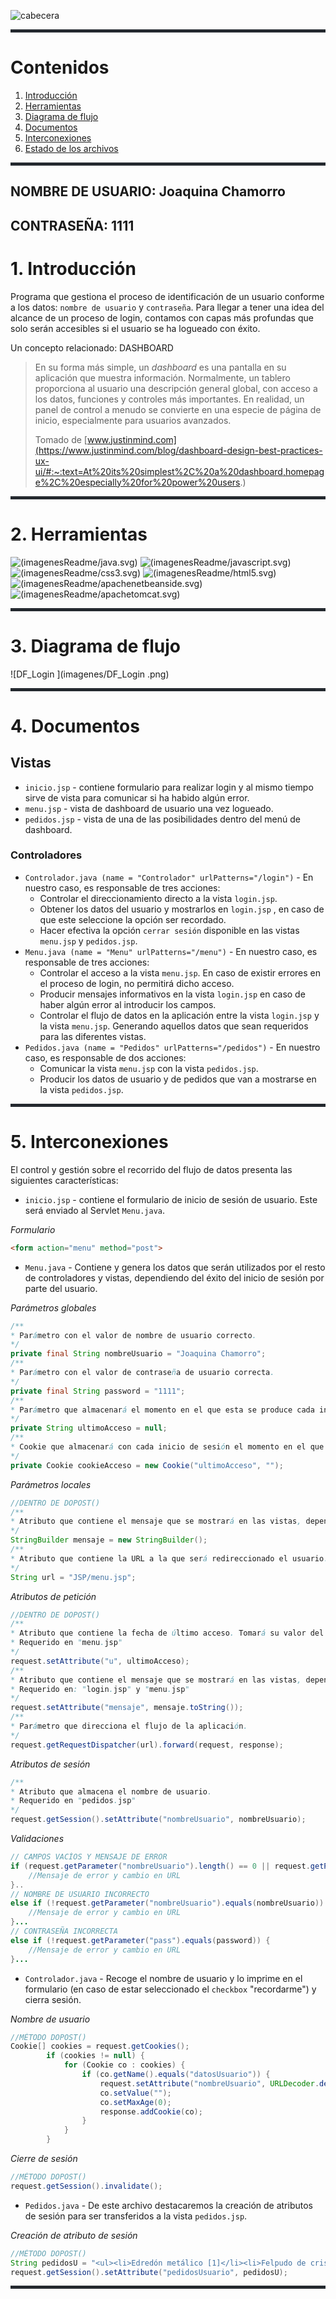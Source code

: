 ![cabecera](imagenes/cabecera.PNG)


<hr style="height: 5px; background: #24292F;">

# Contenidos

1. [Introducción](#introduccion)
2. [Herramientas](#herramientas)
3. [Diagrama de flujo](#diagrama)
4. [Documentos](#documentos)
5. [Interconexiones]( #interconexiones)
6. [Estado de los archivos](#estado)

<hr style="height: 5px; background: #24292F;"><a name="introduccion"></a>

## NOMBRE DE USUARIO: Joaquina Chamorro
## CONTRASEÑA: 1111

# 1. Introducción

Programa que gestiona el proceso de identificación de un usuario conforme a los datos: ``nombre de usuario`` y ``contraseña``. Para llegar a tener una idea del alcance de un proceso de login, contamos con capas más profundas que solo serán accesibles si el usuario se ha logueado con éxito.

Un concepto relacionado: DASHBOARD

> En su forma más simple, un *dashboard* es una pantalla en su aplicación que muestra información. Normalmente, un tablero proporciona al usuario una descripción general global, con acceso a los datos, funciones y controles más importantes. En realidad, un panel de control a menudo se convierte en una especie de página de inicio, especialmente para usuarios avanzados.
>
> Tomado de [www.justinmind.com](https://www.justinmind.com/blog/dashboard-design-best-practices-ux-ui/#:~:text=At%20its%20simplest%2C%20a%20dashboard,homepage%2C%20especially%20for%20power%20users.)


<hr style="height: 5px; background: #24292F;"><a name="herramientas"></a>

# 2. Herramientas

![(imagenesReadme/java.svg)](https://img.shields.io/badge/code-Java-informational?style=flat&logo=java&logoColor=white&color=2bbc8a)  ![(imagenesReadme/javascript.svg)](https://img.shields.io/badge/code-JavaScript-informational?style=flat&logo=javascript&logoColor=white&color=2bbc8a) ![(imagenesReadme/css3.svg)](https://img.shields.io/badge/code-CSS3-informational?style=flat&logo=css3&logoColor=white&color=2bbc8a)  ![(imagenesReadme/html5.svg)](https://img.shields.io/badge/code-HTML5-informational?style=flat&logo=html5&logoColor=white&color=2bbc8a)  ![(imagenesReadme/apachenetbeanside.svg)](https://img.shields.io/badge/ide-NetBeans-informational?style=flat&logo=apachenetbeanside&logoColor=white&color=2bbc8a) ![(imagenesReadme/apachetomcat.svg)](https://img.shields.io/badge/server-TomCat-informational?style=flat&logo=apachetomcat&logoColor=white&color=2bbc8a)

<hr style="height: 5px; background: #24292F;"><a name="diagrama"></a>

# 3. Diagrama de flujo


![DF_Login ](imagenes/DF_Login .png)




<hr style="height: 5px; background: #24292F;"><a name="documentos"></a>

# 4. Documentos

## Vistas

- ``inicio.jsp`` - contiene formulario para realizar login y al mismo tiempo sirve de vista para comunicar si ha habido algún error.
- ``menu.jsp`` - vista de dashboard de usuario una vez logueado.
- ``pedidos.jsp`` - vista de una de las posibilidades dentro del menú de dashboard.

### Controladores

- ``Controlador.java (name = "Controlador" urlPatterns="/login")`` - En nuestro caso, es responsable de tres acciones: 
  - Controlar el direccionamiento directo a la vista ``login.jsp``.
  - Obtener los datos del usuario y mostrarlos en ``login.jsp`` , en caso de que este seleccione la opción ser recordado.
  - Hacer efectiva la opción ``cerrar sesión`` disponible en las vistas ``menu.jsp`` y ``pedidos.jsp``.
- ``Menu.java (name = "Menu" urlPatterns="/menu")`` - En nuestro caso, es responsable de tres acciones:
  - Controlar el acceso a la vista ``menu.jsp``. En caso de existir errores en el proceso de login, no permitirá dicho acceso.
  - Producir mensajes informativos en la vista ``login.jsp`` en caso de haber algún error al introducir los campos.
  - Controlar el flujo de datos en la aplicación entre la vista ``login.jsp`` y la vista ``menu.jsp``. Generando aquellos datos que sean requeridos para las diferentes vistas.
- ``Pedidos.java (name = "Pedidos" urlPatterns="/pedidos")`` - En nuestro caso, es responsable de dos acciones:
  - Comunicar la vista ``menu.jsp`` con la vista ``pedidos.jsp``.
  - Producir los datos de usuario y de pedidos que van a mostrarse en la vista ``pedidos.jsp``.


<hr style="height: 5px; background: #24292F;"><a name="interconexiones"></a>

# 5. Interconexiones

El control y gestión sobre el recorrido del flujo de datos presenta las siguientes características:

- ``inicio.jsp`` - contiene el formulario de inicio de sesión de usuario. Este será enviado al Servlet ``Menu.java``.

*Formulario*

```html
<form action="menu" method="post">
```

- ``Menu.java`` - Contiene y genera los datos que serán utilizados por el resto de controladores y vistas, dependiendo del éxito del inicio de sesión por parte del usuario.

*Parámetros globales*

```java
/**
* Parámetro con el valor de nombre de usuario correcto.
*/
private final String nombreUsuario = "Joaquina Chamorro";
/**
* Parámetro con el valor de contraseña de usuario correcta.
*/
private final String password = "1111";
/**
* Parámetro que almacenará el momento en el que esta se produce cada inicio de sesión.
*/
private String ultimoAcceso = null;
/**
* Cookie que almacenará con cada inicio de sesión el momento en el que esta se produce, mediante el parámetro "ultimoAcceso".
*/
private Cookie cookieAcceso = new Cookie("ultimoAcceso", "");
```

*Parámetros locales*

```java
//DENTRO DE DOPOST()
/**
* Atributo que contiene el mensaje que se mostrará en las vistas, dependiendo del éxito del inicio de sesión.
*/
StringBuilder mensaje = new StringBuilder();
/**
* Atributo que contiene la URL a la que será redireccionado el usuario. Esta cambiará a "JSP/login.jsp" en caso de no iniciar sesión correctamente.
*/
String url = "JSP/menu.jsp";
```

*Atributos de petición*

```java
//DENTRO DE DOPOST()
/**
* Atributo que contiene la fecha de último acceso. Tomará su valor del parámetro "ultimoAcceso".
* Requerido en "menu.jsp"
*/
request.setAttribute("u", ultimoAcceso);
/**
* Atributo que contiene el mensaje que se mostrará en las vistas, dependiendo del éxito del inicio de sesión.
* Requerido en: "login.jsp" y "menu.jsp"
*/
request.setAttribute("mensaje", mensaje.toString());
/**
* Parámetro que direcciona el flujo de la aplicación.
*/
request.getRequestDispatcher(url).forward(request, response);
```

*Atributos de sesión*

```java
/**
* Atributo que almacena el nombre de usuario.
* Requerido en "pedidos.jsp"
*/
request.getSession().setAttribute("nombreUsuario", nombreUsuario);
```

*Validaciones*

```java
// CAMPOS VACÍOS Y MENSAJE DE ERROR
if (request.getParameter("nombreUsuario").length() == 0 || request.getParameter("pass").length() == 0) ) {
    //Mensaje de error y cambio en URL
}..
// NOMBRE DE USUARIO INCORRECTO
else if (!request.getParameter("nombreUsuario").equals(nombreUsuario)) {
    //Mensaje de error y cambio en URL
}...
// CONTRASEÑA INCORRECTA
else if (!request.getParameter("pass").equals(password)) {
	//Mensaje de error y cambio en URL
}...           
```

- ``Controlador.java`` - Recoge el nombre de usuario y lo imprime en el formulario (en caso de estar seleccionado el ``checkbox`` "recordarme") y cierra sesión.

*Nombre de usuario*

```java
//MÉTODO DOPOST()
Cookie[] cookies = request.getCookies();
        if (cookies != null) {
            for (Cookie co : cookies) {
                if (co.getName().equals("datosUsuario")) {
                    request.setAttribute("nombreUsuario", URLDecoder.decode(co.getValue(), "utf8"));
                    co.setValue("");
                    co.setMaxAge(0);
                    response.addCookie(co);
                }
            }
        }
```

*Cierre de sesión*

```java
//MÉTODO DOPOST()
request.getSession().invalidate();
```

- ``Pedidos.java`` - De este archivo destacaremos la creación de atributos de sesión para ser transferidos a la vista ``pedidos.jsp``.

*Creación de atributo de sesión*

```java
//MÉTODO DOPOST()
String pedidosU = "<ul><li>Edredón metálico [1]</li><li>Felpudo de cristal [1]</li><li>Cenicero de papel [2]</li>";
request.getSession().setAttribute("pedidosUsuario", pedidosU);
```

<hr style="height: 5px; background: #24292F;"><a name="estado"></a>
